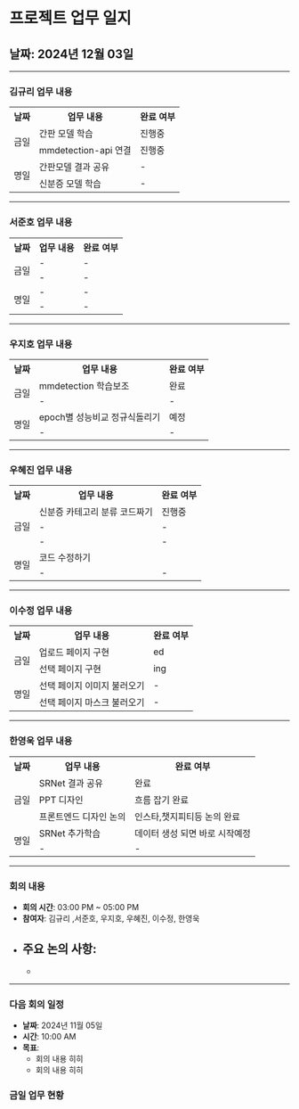 # 프로젝트 업무 일지

## 날짜: 2024년 12월 03일

---

### 김규리 업무 내용

<div align="center">

<table>
  <tr>
    <th>날짜</th>
    <th>업무 내용</th>
    <th>완료 여부</th>
  </tr>
  <tr>
    <td rowspan="2">금일</td>
    <td>간판 모델 학습</td>
    <td>진행중</td>
  </tr>
  <tr>
    <td>mmdetection-api 연결</td>
    <td>진행중</td>
  </tr>
  <tr>
    <td rowspan="2">명일</td>
    <td>간판모델 결과 공유</td>
    <td>-</td>
  </tr>
  <tr>
    <td>신분증 모델 학습</td>
    <td>-</td>
  </tr>
</table>

</div>

---

### 서준호 업무 내용

<div align="center">

<table>
  <tr>
    <th>날짜</th>
    <th>업무 내용</th>
    <th>완료 여부</th>
  </tr>
  <tr>
    <td rowspan="2">금일</td>
    <td>-</td>
    <td>-</td>
  </tr>
  <tr>
    <td>-</td>
    <td>-</td>
  </tr>
  <tr>
    <td rowspan="2">명일</td>
    <td>-</td>
    <td>-</td>
  </tr>
  <tr>
    <td>-</td>
    <td>-</td>
  </tr>
</table>

</div>

---

### 우지호 업무 내용

<div align="center">

<table>
  <tr>
    <th>날짜</th>
    <th>업무 내용</th>
    <th>완료 여부</th>
  </tr>
  <tr>
    <td rowspan="2">금일</td>
    <td>mmdetection 학습보조</td>
    <td>완료</td>
  </tr>
  <tr>
    <td>-</td>
    <td>-</td>
  </tr>
  <tr>
    <td rowspan="2">명일</td>
    <td>epoch별 성능비교 정규식돌리기</td>
    <td>예정</td>
  </tr>
  <tr>
    <td>-</td>
    <td>-</td>
  </tr>
</table>

</div>

---

### 우혜진 업무 내용

<div align="center">

<table>
  <tr>
    <th>날짜</th>
    <th>업무 내용</th>
    <th>완료 여부</th>
  </tr>
  <tr>
    <td rowspan="3">금일</td>
    <td>신분증 카테고리 분류 코드짜기</td>
    <td>진행중</td>
  </tr>
  <tr>
    <td>-</td>
    <td>-</td>
  </tr>
  <tr>
    <td>-</td>
    <td>-</td>
  </tr>
  <tr>
    <td rowspan="2">명일</td>
    <td>코드 수정하기</td>
    <td></td>
  </tr>
  <tr>
    <td>-</td>
    <td>-</td>
  </tr>
</table>

</div>

---

### 이수정 업무 내용

<div align="center">

<table>
  <tr>
    <th>날짜</th>
    <th>업무 내용</th>
    <th>완료 여부</th>
  </tr>
  <tr>
    <td rowspan="2">금일</td>
    <td>업로드 페이지 구현</td>
    <td>ed</td>
  </tr>
  <tr>
    <td>선택 페이지 구현</td>
    <td>ing</td>
  </tr>
  <tr>
    <td rowspan="2">명일</td>
    <td>선택 페이지 이미지 불러오기</td>
    <td>-</td>
  </tr>
  <tr>
    <td>선택 페이지 마스크 불러오기</td>
    <td>-</td>
  </tr>
</table>

</div>

---

### 한영욱 업무 내용

<div align="center">

<table>
  <tr>
    <th>날짜</th>
    <th>업무 내용</th>
    <th>완료 여부</th>
  </tr>
  <tr>
    <td rowspan="3">금일</td>
    <td>SRNet 결과 공유</td>
    <td>완료</td>
  </tr>
  <tr>
    <td>PPT 디자인</td>
    <td>흐름 잡기 완료</td>
  </tr>
  <tr>
    <td>프론트엔드 디자인 논의</td>
    <td>인스타,챗지피티등 논의 완료</td>
  </tr>
  <tr>
    <td rowspan="2">명일</td>
    <td>SRNet 추가학습</td>
    <td>데이터 생성 되면 바로 시작예정</td>
  </tr>
  <tr>
    <td>-</td>
    <td>-</td>
  </tr>
</table>

</div>

---

### 회의 내용

- **회의 시간**: 03:00 PM ~ 05:00 PM
- **참여자**: 김규리 ,서준호, 우지호, 우혜진, 이수정, 한영욱
- **주요 논의 사항**:
  - 
  - 

---

### 다음 회의 일정

- **날짜**: 2024년 11월 05일
- **시간**: 10:00 AM
- **목표**:
  - 회의 내용 히히
  - 회의 내용 히히 


### 금일 업무 현황

